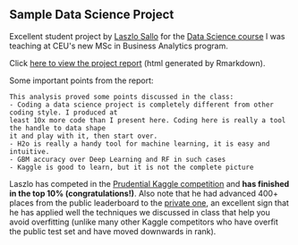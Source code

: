 ## Sample Data Science Project

Excellent student project by [Laszlo Sallo](https://www.linkedin.com/in/laszlosallo) 
for the [Data Science course](https://github.com/szilard/teach-data-science-msc-analytics-ceu) 
I was teaching at CEU's new MSc in Business Analytics program.

Click [here to view the project report](https://cdn.rawgit.com/salacika/prudential-ds-ceu/master/prudential_term.html) 
(html generated by Rmarkdown).

Some important points from the report:

```
This analysis proved some points discussed in the class:
- Coding a data science project is completely different from other coding style. I produced at 
least 10x more code than I present here. Coding here is really a tool the handle to data shape 
it and play with it, then start over.
- H2o is really a handy tool for machine learning, it is easy and intuitive.
- GBM accuracy over Deep Learning and RF in such cases
- Kaggle is good to learn, but it is not the complete picture
```

Laszlo has competed in the [Prudential Kaggle competition](https://www.kaggle.com/c/prudential-life-insurance-assessment) 
and **has finished in the top 10% (congratulations!)**. Also note that he had advanced 400+ places from the public
leaderboard to the [private one](https://www.kaggle.com/c/prudential-life-insurance-assessment/leaderboard/private), 
an excellent sign that he has applied well the techniques we discussed in class that help you avoid overfitting 
(unlike many other Kaggle competitors who have overfit the public test set and have moved downwards in rank).
